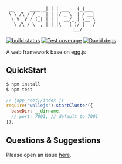 ```
                _ _         _
 __      ____ _| | | ___   (_)___
 \ \ /\ / / _` | | |/ _ \  | / __|
  \ V  V / (_| | | |  __/_ | \__ \
   \_/\_/ \__,_|_|_|\___(_)/ |___/
                         |__/
```

[![build status][travis-image]][travis-url]
[![Test coverage][codecov-image]][codecov-url]
[![David deps][david-image]][david-url]

[travis-image]: https://travis-ci.com/bingdian/walle.js.svg?token=dpYsGb2Yon1Vjqq1M165&branch=master&style=flat-square
[travis-url]: https://travis-ci.com/bingdian/walle.js
[codecov-image]: https://img.shields.io/codecov/c/token/2kim6O4rpq/github/bingdian/walle.js.svg?style=flat-square
[codecov-url]: https://codecov.io/gh/bingdian/walle.js
[david-image]: https://david-dm.org/bingdian/walle.js.svg?style=flat-square
[david-url]: https://david-dm.org/bingdian/walle.js

A web framework base on egg.js

## QuickStart

```bash
$ npm install
$ npm test
```

```js
// {app_root}/index.js
require('wallejs').startCluster({
  baseDir: __dirname,
  // port: 7001, // default to 7001
});

```

## Questions & Suggestions

Please open an issue [here](https://github.com/bingdian/walle.js/issues).

